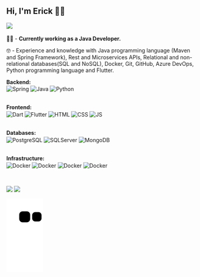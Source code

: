 ## Hi, I'm Erick 👋😁

<div>
      <a href="https://www.linkedin.com/in/erick-batista-prado" target="_blank"><img src="https://img.shields.io/badge/-LinkedIn-%230077B5?style=for-the-badge&logo=linkedin&logoColor=white" target="_blank"></a>  
</div>
<p></p>

👷🏻‍ - <b>Currently working as a Java Developer.</b>

🤓 - Experience and knowledge with Java programming language (Maven and Spring Framework), Rest and Microservices APIs, Relational and non-relational databases(SQL and NoSQL), Docker, Git, GitHub, Azure DevOps, Python programming language and Flutter.

<div>
      <b>Backend:</b>
      <br>
            <img align="center" alt="Spring" height="45" width="55" src="https://cdn.jsdelivr.net/gh/devicons/devicon/icons/spring/spring-original-wordmark.svg">
            <img align="center" alt="Java" height="50" width="60" src="https://cdn.jsdelivr.net/gh/devicons/devicon/icons/java/java-original-wordmark.svg">
            <img align="center" alt="Python" height="50" width="60" src="https://cdn.jsdelivr.net/gh/devicons/devicon/icons/python/python-original-wordmark.svg">
            <p></p>
      </br>
      <b>Frontend:</b>
      <br>
            <img align="center" alt="Dart" height="50" width="60" src="https://cdn.jsdelivr.net/gh/devicons/devicon/icons/dart/dart-plain-wordmark.svg">
            <img align="center" alt="Flutter" height="45" width="55" src="https://cdn.jsdelivr.net/gh/devicons/devicon/icons/flutter/flutter-original.svg">
            <img align="center" alt="HTML" height="45" width="55" src="https://cdn.jsdelivr.net/gh/devicons/devicon/icons/html5/html5-plain-wordmark.svg">
            <img align="center" alt="CSS" height="45" width="55" src="https://cdn.jsdelivr.net/gh/devicons/devicon/icons/css3/css3-plain-wordmark.svg">
            <img align="center" alt="JS" height="45" width="55" src="https://cdn.jsdelivr.net/gh/devicons/devicon/icons/javascript/javascript-original.svg">
            <p></p>
      </br>
      <b>Databases:</b>
      <br>
            <img align="center" alt="PostgreSQL" height="50" width="60" src="https://cdn.jsdelivr.net/gh/devicons/devicon/icons/postgresql/postgresql-plain-wordmark.svg">
            <img align="center" alt="SQLServer" height="50" width="60" src="https://cdn.jsdelivr.net/gh/devicons/devicon/icons/microsoftsqlserver/microsoftsqlserver-plain-wordmark.svg">
            <img align="center" alt="MongoDB" height="50" width="60" src="https://cdn.jsdelivr.net/gh/devicons/devicon/icons/mongodb/mongodb-plain-wordmark.svg">
            <p></p>
      </br>
      <b>Infrastructure:</b>
      <br>
            <img align="center" alt="Docker" height="45" width="55" src="https://cdn.jsdelivr.net/gh/devicons/devicon/icons/docker/docker-original-wordmark.svg">
            <img align="center" alt="Docker" height="45" width="55" src="https://cdn.jsdelivr.net/gh/devicons/devicon/icons/kubernetes/kubernetes-plain-wordmark.svg">
            <img align="center" alt="Docker" height="45" width="45" src="https://img.icons8.com/color/344/amazon-web-services.png">
            <img align="center" alt="Docker" height="50" width="60" src="https://cdn.jsdelivr.net/gh/devicons/devicon/icons/azure/azure-original-wordmark.svg">
            <p></p>
      </br>
</div>

<p></p>
<div>
      <img height="190em" src="https://github-readme-stats.vercel.app/api/top-langs/?username=batistaerick&layout=compact&langs_count=16&theme=dracula"/>    
      <img height="150em" src="https://github-readme-stats.vercel.app/api?username=batistaerick&show_icons=true&theme=dracula&include_all_commits=true&count_private=true"/>
</div>

<p></p>

![Snake animation](https://github.com/batistaerick/batistaerick/blob/output/github-contribution-grid-snake.svg)
